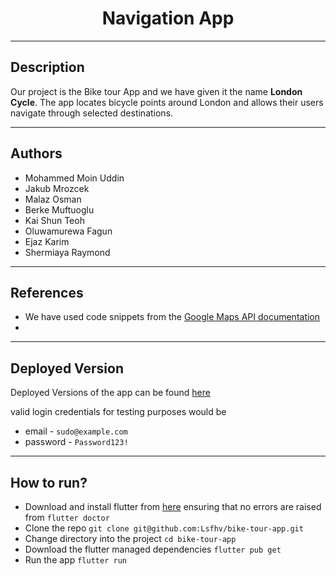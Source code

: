 <h1 align="center">
Navigation App
</h1>

****

## Description
Our project is the Bike tour App and we have given it the name **London Cycle**. The app locates bicycle points around London and allows their users navigate through selected destinations. 

****

## Authors
<ul>
  <li>Mohammed Moin Uddin</li>
  <li>Jakub Mrozcek</li>
  <li>Malaz Osman</li>
  <li>Berke Muftuoglu</li>
  <li>Kai Shun Teoh</li>
  <li>Oluwamurewa Fagun</li>
  <li>Ejaz Karim</li>
  <li>Shermiaya Raymond</li>
</ul>

****

## References
- We have used code snippets from the [Google Maps API documentation](https://codelabs.developers.google.com/codelabs/google-maps-in-flutter#0)
- 

****

## Deployed Version 
Deployed Versions of the app can be found [here](https://github.com/Lsfhv/bike-tour-app/releases/tag/Deployment)

valid login credentials for testing purposes would be 
- email - ```sudo@example.com```
- password - ```Password123!```

****

## How to run?

- Download and install flutter from [here](https://docs.flutter.dev/get-started/install/linux) ensuring that no errors are raised from ```flutter doctor ```
- Clone the repo ``` git clone git@github.com:Lsfhv/bike-tour-app.git ```
- Change directory into the project ``` cd bike-tour-app ```
- Download the flutter managed dependencies ``` flutter pub get ```
- Run the app ``` flutter run ``` 










